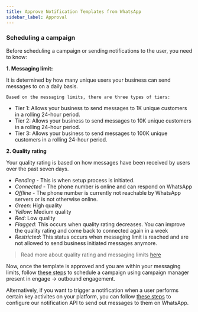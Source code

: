 ```yaml
---
title: Approve Notification Templates from WhatsApp
sidebar_label: Approval
---
```





### Scheduling a campaign

Before scheduling a campaign or sending notifications to the user, you need to know:

**1. Messaging limit:** 

It is determined by how many unique users your business can send messages to on a daily basis. 

    Based on the messaging limits, there are three types of tiers:

* Tier 1: Allows your business to send messages to 1K unique customers in a rolling 24-hour period.
* Tier 2: Allows your business to send messages to 10K unique customers in a rolling 24-hour period.
* Tier 3: Allows your business to send messages to 100K unique customers in a rolling 24-hour period.

**2. Quality rating**

Your quality rating is based on how messages have been received by users over the past seven days.

* *Pending* - This is when setup process is initiated.
* *Connected* - The phone number is online and can respond on WhatsApp
* *Offline* - The phone number is currently not reachable by WhatsApp servers or is not otherwise online.
* *Green*: High quality
* *Yellow*: Medium quality
* *Red*: Low quality
* *Flagged*: This occurs when quality rating decreases. You can improve the quality rating and come back to connected again in a week
* *Restricted*: This status occurs when messaging limit is reached and are not allowed to send business initiated messages anymore.

> Read more about quality rating and messaging limits [here](https://developers.facebook.com/docs/whatsapp/api/rate-limits/)

Now, once the template is approved and you are within your messaging limits, follow [these steps](https://https://docs.yellow.ai/docs/platform_concepts/engagement/outbound/outbound-campaigns/whatsapp-campaign) to schedule a campaign using campaign manager present in engage -> outbound engagement.

Alternatively, if you want to trigger a notification when a user performs certain key activites on your platform, you can follow [these steps](https://docs.yellow.ai/docs/platform_concepts/engagement/outbound/notification-engine) to configure our notification API to send out messages to them on WhatsApp.